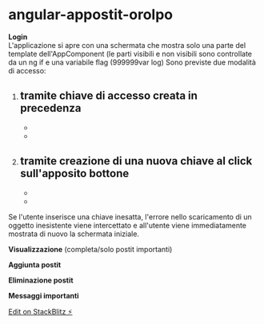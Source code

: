 # angular-appostit-orolpo

**Login**<br/>
L'applicazione si apre con una schermata che mostra solo una parte del template dell'AppComponent (le parti visibili e non visibili sono controllate da un ng if e una variabile flag (999999var log)
Sono previste due modalità di accesso: 
1. tramite chiave di accesso creata in precedenza
    -
    -
    -
    
3. tramite creazione di una nuova chiave al click sull'apposito bottone
    -
    -
    -
    
Se l'utente inserisce una chiave inesatta, l'errore nello scaricamento di un oggetto inesistente viene intercettato e all'utente viene immediatamente mostrata di nuovo la schermata iniziale.

**Visualizzazione** (completa/solo postit importanti)

**Aggiunta postit**

**Eliminazione postit**

**Messaggi importanti**





[Edit on StackBlitz ⚡️](https://stackblitz.com/edit/angular-appostit-orolpo)
